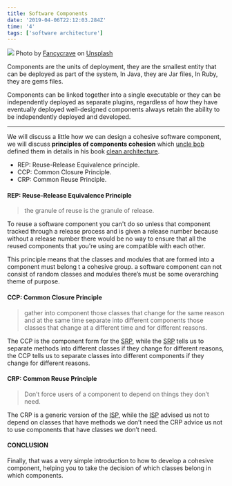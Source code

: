 ```yaml
---
title: Software Components
date: '2019-04-06T22:12:03.284Z'
time: '4'
tags: ['software architecture']
---
```


![](https://cdn-images-1.medium.com/max/1600/0*bnfIs_NW1Xz3P9r3)
<span class="figcaption_hack">Photo by
[Fancycrave](https://unsplash.com/@fancycrave?utm_source=medium&utm_medium=referral)
on [Unsplash](https://unsplash.com?utm_source=medium&utm_medium=referral)</span>

Components are the units of deployment, they are the smallest entity that can be
deployed as part of the system, In Java, they are Jar files, In Ruby, they are
gems files.

Components can be linked together into a single executable or they can be
independently deployed as separate plugins, regardless of how they have
eventually deployed well-designed components always retain the ability to be
independently deployed and developed.

---

We will discuss a little how we can design a cohesive software component, we
will discuss **principles of components cohesion** which [uncle
bob](https://en.wikipedia.org/wiki/Robert_C._Martin) defined them in details in
his book [clean
architecture](https://www.amazon.com/Clean-Code-Handbook-Software-Craftsmanship/dp/0132350882).

- REP: Reuse-Release Equivalence principle.
- CCP: Common Closure Principle.
- CRP: Common Reuse Principle.

#### REP: Reuse-Release Equivalence Principle

> the granule of reuse is the granule of release.

To reuse a software component you can't do so unless that component tracked
through a release process and is given a release number because without a
release number there would be no way to ensure that all the reused components
that you're using are compatible with each other.

This principle means that the classes and modules that are formed into a
component must belong t a cohesive group. a software component can not consist
of random classes and modules there’s must be some overarching theme of purpose.

#### CCP: Common Closure Principle

> gather into component those classes that change for the same reason and at the
> same time separate into different components those classes that change at a
> different time and for different reasons.

The CCP is the component form for the
[SRP](https://en.wikipedia.org/wiki/Single_responsibility_principle), while the
[SRP](https://en.wikipedia.org/wiki/Single_responsibility_principle) tells us to
separate methods into different classes if they change for different reasons,
the CCP tells us to separate classes into different components if they change
for different reasons.

#### CRP: Common Reuse Principle

> Don’t force users of a component to depend on things they don’t need.

The CRP is a generic version of the
[ISP](https://en.wikipedia.org/wiki/Interface_segregation_principle), while the
[ISP](https://en.wikipedia.org/wiki/Interface_segregation_principle) advised us
not to depend on classes that have methods we don’t need the CRP advice us not
to use components that have classes we don’t need.

#### CONCLUSION

Finally, that was a very simple introduction to how to develop a cohesive
component, helping you to take the decision of which classes belong in which
components.
